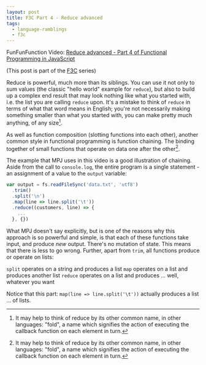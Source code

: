 ```yaml
---
layout: post
title: F3C Part 4 - Reduce advanced
tags:
  - language-ramblings
  - f3c
---
```

FunFunFunction Video: [Reduce advanced - Part 4 of Functional Programming in JavaScript](https://www.youtube.com/watch?v=1DMolJ2FrNY&index=4&list=PL0zVEGEvSaeEd9hlmCXrk5yUyqUag-n84)

(This post is part of the [F3C](/f3c/) series)

Reduce is powerful, much more than its siblings. You can use it not only to sum values (the classic "hello world" example for `reduce`), but also to build up a complex end result that may look nothing like what you started with, i.e. the list you are calling `reduce` upon. It's a mistake to think of `reduce` in terms of what that word means in English; you're not necessarily making something smaller than what you started with, you can make pretty much anything, of any size[^n].

As well as function composition (slotting functions into each other), another common style in functional programming is function chaining. The binding together of small functions that operate on data one after the other[^n].

The example that MPJ uses in this video is a good illustration of chaining. Aside from the call to `console.log`, the entire program is a single statement - an assignment of a value to the `output` variable:

```javascript
var output = fs.readFileSync('data.txt', 'utf8')
  .trim()
  .split('\n')
  .map(line => line.split('\t'))
  .reduce((customers, line) => {
    ...
  }, {})
```

What MPJ doesn't say explicitly, but is one of the reasons why this approach is so powerful and simple, is that each of these functions take input, and produce *new* output. There's no mutation of state. This means that there is less to go wrong. Further, apart from `trim`, all functions produce or operate on lists:

`split` operates on a string and produces a list
`map` operates on a list and produces another list
`reduce` operates on a list and produces ... well, whatever you want

Notice that this part: `map(line => line.split('\t'))` actually produces a list ... of lists. 

[^n]: It may help to think of reduce by its other common name, in other languages: "fold", a name which signifies the action of executing the callback function on each element in turn.

[^n]: This reminds me of the Unix philosophy of small programs doing one thing well, connected and passing data via a series of pipes.

